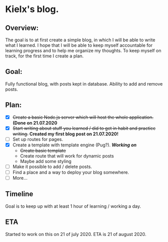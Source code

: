 # Kielx's blog.

## Overview:

The goal is to at first create a simple blog, in which I will be able to write what I learned.
I hope that I will be able to keep myself accountable for learning progress and to help me organize my thoughts.
To keep myself on track, for the first time I create a plan.

## Goal:

Fully functional blog, with posts kept in database. Ability to add and remove posts.

## Plan:

- [x] ~~Create a basic Node.js server which will host the whole application.~~ **(Done on 21.07.2020**
- [x] ~~Start writing about stuff you learned / did to get in habit and practice writing.~~ **Created my first blog post on 21.07.2020!**
- [ ] Set up routes for pages.
- [x] Create a template with template engine (Pug?). **_Working on_**
  - ~~Create basic template~~
  - Create route that will work for dynamic posts
  - Maybe add some styling
- [ ] Make it possible to add / delete posts.
- [ ] Find a place and a way to deploy your blog somewhere.
- [ ] More...

## Timeline

Goal is to keep up with at least 1 hour of learning / working a day.

## ETA

Started to work on this on 21 of july 2020.
ETA is 21 of august 2020.
